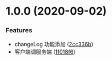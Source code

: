 # 1.0.0 (2020-09-02)


### Features

* changeLog 功能添加 ([2cc336b](https://github.com/ctywzy/MyDubbo/commit/2cc336bb39119bc674bba53c193bc363c27cf64a))
* 客户端调服务端 ([1f018f6](https://github.com/ctywzy/MyDubbo/commit/1f018f66bc89c581a52bca94052c28c2a03ddf72))



